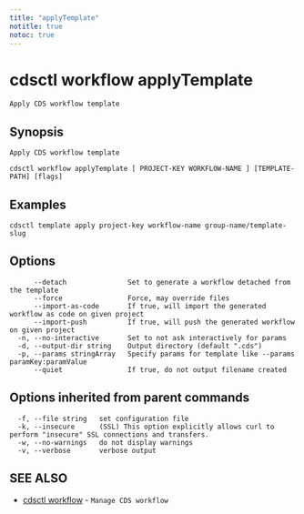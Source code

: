 ```yaml
---
title: "applyTemplate"
notitle: true
notoc: true
---
```

# cdsctl workflow applyTemplate

`Apply CDS workflow template`

## Synopsis

`Apply CDS workflow template`

```
cdsctl workflow applyTemplate [ PROJECT-KEY WORKFLOW-NAME ] [TEMPLATE-PATH] [flags]
```

## Examples

```
cdsctl template apply project-key workflow-name group-name/template-slug
```

## Options

```
      --detach               Set to generate a workflow detached from the template
      --force                Force, may override files
      --import-as-code       If true, will import the generated workflow as code on given project
      --import-push          If true, will push the generated workflow on given project
  -n, --no-interactive       Set to not ask interactively for params
  -d, --output-dir string    Output directory (default ".cds")
  -p, --params stringArray   Specify params for template like --params paramKey:paramValue
      --quiet                If true, do not output filename created
```

## Options inherited from parent commands

```
  -f, --file string   set configuration file
  -k, --insecure      (SSL) This option explicitly allows curl to perform "insecure" SSL connections and transfers.
  -w, --no-warnings   do not display warnings
  -v, --verbose       verbose output
```

## SEE ALSO

* [cdsctl workflow](/docs/components/cdsctl/workflow/)	 - `Manage CDS workflow`

